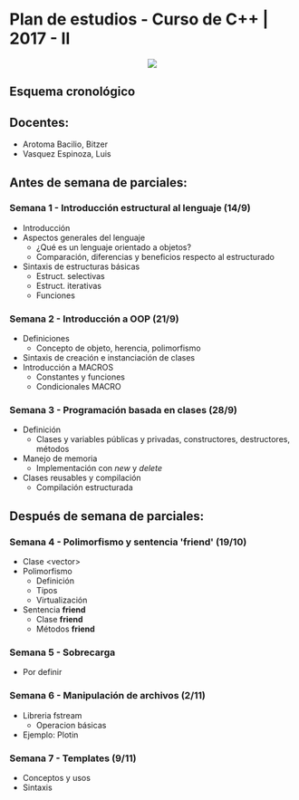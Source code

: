 # Plan de estudios - Curso de C++ | 2017 - II

<p align="center"><img src="https://isocpp.org/files/img/cpp_logo.png"/></p>

## Esquema cronológico
## Docentes:
* Arotoma Bacilio, Bitzer
* Vasquez Espinoza, Luis

## Antes de semana de parciales:
### Semana 1 - Introducción estructural al lenguaje (14/9)
* Introducción
* Aspectos generales del lenguaje
	* ¿Qué es un lenguaje orientado a objetos?
	* Comparación, diferencias y beneficios respecto al estructurado
* Sintaxis de estructuras básicas
	* Estruct. selectivas
	* Estruct. iterativas
  * Funciones

### Semana 2 - Introducción a OOP (21/9)
* Definiciones
	* Concepto de objeto, herencia, polimorfismo
* Sintaxis de creación e instanciación de clases
* Introducción a MACROS
	* Constantes y funciones
	* Condicionales MACRO

### Semana 3 - Programación basada en clases (28/9)
* Definición
	* Clases y variables públicas y privadas, constructores, destructores, métodos
* Manejo de memoria
	* Implementación con _new_ y _delete_
* Clases reusables y compilación
	* Compilación estructurada

## Después de semana de parciales:
### Semana 4 - Polimorfismo y sentencia 'friend' (19/10)
* Clase \<vector>
* Polimorfismo
	* Definición
	* Tipos
	* Virtualización
* Sentencia **friend**
	* Clase **friend**
	* Métodos **friend**

### Semana 5 - Sobrecarga
* Por definir

### Semana 6 - Manipulación de archivos (2/11)
* Libreria fstream
	* Operacion básicas
* Ejemplo: Plotin

### Semana 7 - Templates (9/11)
* Conceptos y usos
* Sintaxis
